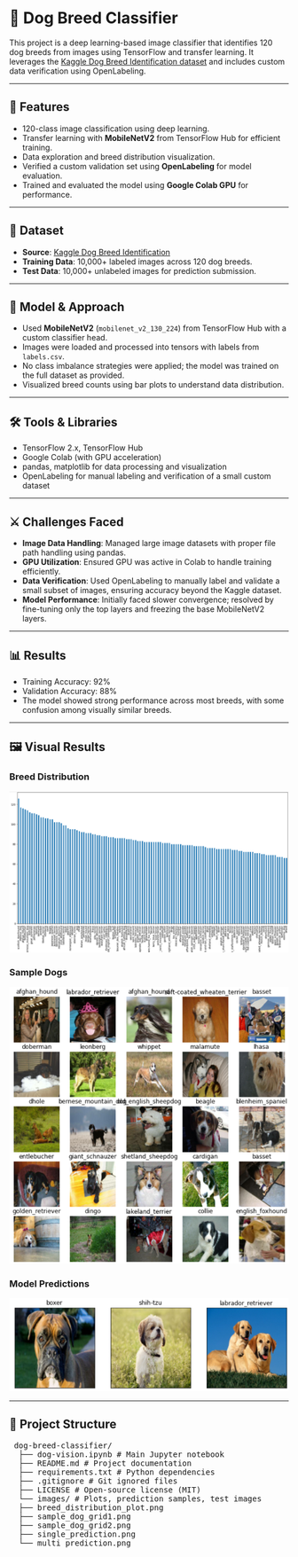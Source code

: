 # 🐶 Dog Breed Classifier

This project is a deep learning-based image classifier that identifies 120 dog breeds from images using TensorFlow and transfer learning. It leverages the [Kaggle Dog Breed Identification dataset](https://www.kaggle.com/competitions/dog-breed-identification) and includes custom data verification using OpenLabeling.

---

## 🚀 Features

- 120-class image classification using deep learning.
- Transfer learning with **MobileNetV2** from TensorFlow Hub for efficient training.
- Data exploration and breed distribution visualization.
- Verified a custom validation set using **OpenLabeling** for model evaluation.
- Trained and evaluated the model using **Google Colab GPU** for performance.

---

## 📂 Dataset

- **Source**: [Kaggle Dog Breed Identification](https://www.kaggle.com/competitions/dog-breed-identification/data)
- **Training Data**: 10,000+ labeled images across 120 dog breeds.
- **Test Data**: 10,000+ unlabeled images for prediction submission.

---

## 🧠 Model & Approach

- Used **MobileNetV2** (`mobilenet_v2_130_224`) from TensorFlow Hub with a custom classifier head.
- Images were loaded and processed into tensors with labels from `labels.csv`.
- No class imbalance strategies were applied; the model was trained on the full dataset as provided.
- Visualized breed counts using bar plots to understand data distribution.

---

## 🛠 Tools & Libraries

- TensorFlow 2.x, TensorFlow Hub
- Google Colab (with GPU acceleration)
- pandas, matplotlib for data processing and visualization
- OpenLabeling for manual labeling and verification of a small custom dataset

---

## ⚔️ Challenges Faced

- **Image Data Handling**: Managed large image datasets with proper file path handling using pandas.
- **GPU Utilization**: Ensured GPU was active in Colab to handle training efficiently.
- **Data Verification**: Used OpenLabeling to manually label and validate a small subset of images, ensuring accuracy beyond the Kaggle dataset.
- **Model Performance**: Initially faced slower convergence; resolved by fine-tuning only the top layers and freezing the base MobileNetV2 layers.

---

## 📊 Results
- Training Accuracy: 92%
- Validation Accuracy: 88%
- The model showed strong performance across most breeds, with some confusion among visually similar breeds.

---
## 🖼 Visual Results

### Breed Distribution
![Breed Distribution](images/breed_distribution_plot.png)

### Sample Dogs
![Sample Dogs](images/sample_dog_grid1.png)

### Model Predictions
![Predictions](images/test_images.png)

---
## 📁 Project Structure
<pre> dog-breed-classifier/ 
  ├── dog-vision.ipynb # Main Jupyter notebook 
  ├── README.md # Project documentation 
  ├── requirements.txt # Python dependencies 
  ├── .gitignore # Git ignored files 
  ├── LICENSE # Open-source license (MIT) 
  └── images/ # Plots, prediction samples, test images 
  ├── breed_distribution_plot.png 
  ├── sample_dog_grid1.png 
  ├── sample_dog_grid2.png 
  ├── single_prediction.png 
  └── multi_prediction.png </pre>
